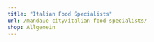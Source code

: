 ```yaml
---
title: "Italian Food Specialists"
url: /mandaue-city/italian-food-specialists/
shop: Allgemein
---
```


